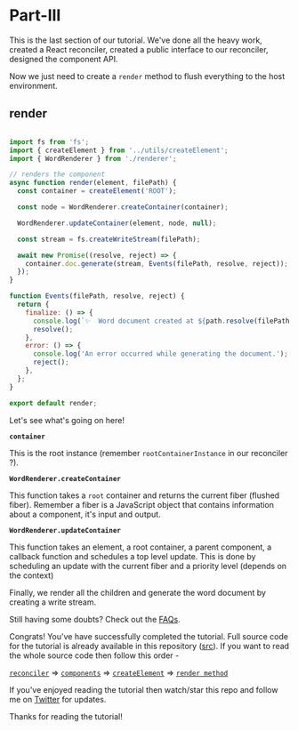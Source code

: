 # Part-III

This is the last section of our tutorial. We've done all the heavy work, created a React reconciler, created a public interface to
our reconciler, designed the component API.

Now we just need to create a `render` method to flush everything to the host environment.

## render

```js

import fs from 'fs';
import { createElement } from '../utils/createElement';
import { WordRenderer } from './renderer';

// renders the component
async function render(element, filePath) {
  const container = createElement('ROOT');

  const node = WordRenderer.createContainer(container);

  WordRenderer.updateContainer(element, node, null);

  const stream = fs.createWriteStream(filePath);

  await new Promise((resolve, reject) => {
    container.doc.generate(stream, Events(filePath, resolve, reject));
  });
}

function Events(filePath, resolve, reject) {
  return {
    finalize: () => {
      console.log(`✨  Word document created at ${path.resolve(filePath)}.`);
      resolve();
    },
    error: () => {
      console.log('An error occurred while generating the document.');
      reject();
    },
  };
}

export default render;

```

Let's see what's going on here!

**`container`**

This is the root instance (remember `rootContainerInstance` in our reconciler ?).

**`WordRenderer.createContainer`**

This function takes a `root` container and returns the current fiber (flushed fiber). Remember a fiber is a JavaScript object
that contains information about a component, it's input and output.

**`WordRenderer.updateContainer`**

This function takes an element, a root container, a parent component, a callback function and schedules a top level update.
This is done by scheduling an update with the current fiber and a priority level (depends on the context)

Finally, we render all the children and generate the word document by creating a write stream.

Still having some doubts? Check out the [FAQs](./faq.md).

Congrats! You've have successfully completed the tutorial. Full source code for the tutorial is already available in this repository ([src](./src)). If you want to read the whole source code then follow this order -

[`reconciler`](./src/reconciler/index.js)  => [`components`](./src/components/)  => [`createElement`](./src/utils/createElement) => [`render method`](./src/render/index.js)

If you've enjoyed reading the tutorial then watch/star this repo and follow me on [Twitter](http://twitter.com/NTulswani) for updates.

Thanks for reading the tutorial!

